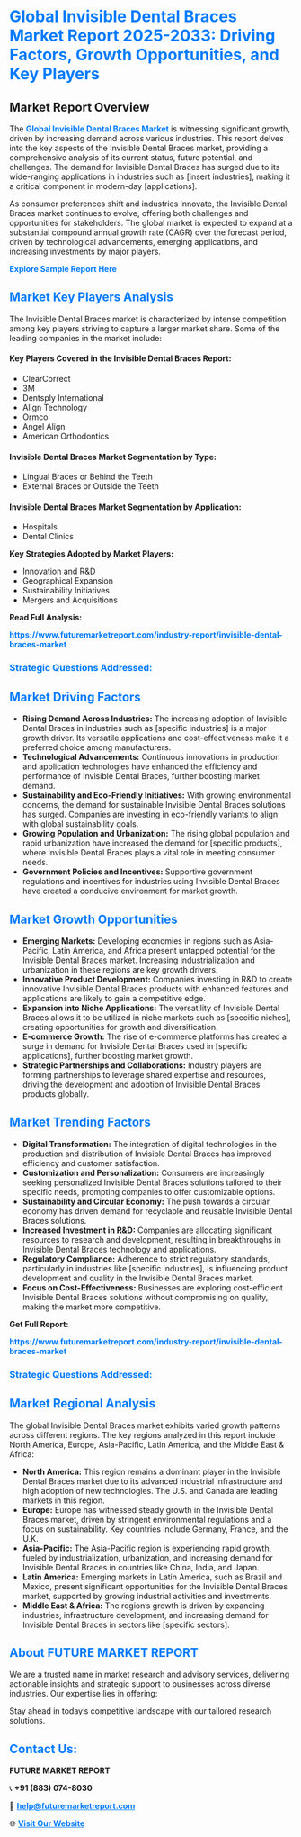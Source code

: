 <h1 style="color: #007BFF;">Global Invisible Dental Braces Market Report 2025-2033: Driving Factors, Growth Opportunities, and Key Players</h1>

<section id="overview">
<h2>Market Report Overview</h2>
<p>The <a href="https://www.futuremarketreport.com/industry-report/invisible-dental-braces-market" style="color: #007BFF; text-decoration: none;"><strong>Global Invisible Dental Braces Market</strong></a> is witnessing significant growth, driven by increasing demand across various industries. This report delves into the key aspects of the Invisible Dental Braces market, providing a comprehensive analysis of its current status, future potential, and challenges. The demand for Invisible Dental Braces has surged due to its wide-ranging applications in industries such as [insert industries], making it a critical component in modern-day [applications].</p>
<p>As consumer preferences shift and industries innovate, the Invisible Dental Braces market continues to evolve, offering both challenges and opportunities for stakeholders. The global market is expected to expand at a substantial compound annual growth rate (CAGR) over the forecast period, driven by technological advancements, emerging applications, and increasing investments by major players.</p>
</section>

<section id="overview">
<p><a href="https://www.futuremarketreport.com/request-sample/reportId=46616" style="color: #007BFF; text-decoration: none;"><strong>Explore Sample Report Here</strong></a></p>
</section>

<section id="key-players">
<h2 style="color: #007BFF;">Market Key Players Analysis</h2>
<p>The Invisible Dental Braces market is characterized by intense competition among key players striving to capture a larger market share. Some of the leading companies in the market include:</p>
<h4>Key Players Covered in the Invisible Dental Braces Report:</h4>
<ul><li>ClearCorrect</li><li>3M</li><li>Dentsply International</li><li>Align Technology</li><li>Ormco</li><li>Angel Align</li><li>American Orthodontics</li></ul>
<h4>Invisible Dental Braces Market Segmentation by Type:</h4>
<ul><li>Lingual Braces or Behind the Teeth</li><li>External Braces or Outside the Teeth</li></ul>

<h4>Invisible Dental Braces Market Segmentation by Application:</h4>
<ul><li>Hospitals</li><li>Dental Clinics</li></ul>
<p><strong>Key Strategies Adopted by Market Players:</strong></p>
<ul>
<li>Innovation and R&D</li>
<li>Geographical Expansion</li>
<li>Sustainability Initiatives</li>
<li>Mergers and Acquisitions</li>
</ul>
</section>

<section>
<p><strong>Read Full Analysis: </strong></p><a href="https://www.futuremarketreport.com/industry-report/invisible-dental-braces-market" style="color: #007BFF; text-decoration: none;"><strong>https://www.futuremarketreport.com/industry-report/invisible-dental-braces-market</strong></a>
<h3 style="color: #007BFF;">Strategic Questions Addressed:</h3>
</section>

<section id="driving-factors">
<h2 style="color: #007BFF;">Market Driving Factors</h2>
<ul>
<li><strong>Rising Demand Across Industries:</strong> The increasing adoption of Invisible Dental Braces in industries such as [specific industries] is a major growth driver. Its versatile applications and cost-effectiveness make it a preferred choice among manufacturers.</li>
<li><strong>Technological Advancements:</strong> Continuous innovations in production and application technologies have enhanced the efficiency and performance of Invisible Dental Braces, further boosting market demand.</li>
<li><strong>Sustainability and Eco-Friendly Initiatives:</strong> With growing environmental concerns, the demand for sustainable Invisible Dental Braces solutions has surged. Companies are investing in eco-friendly variants to align with global sustainability goals.</li>
<li><strong>Growing Population and Urbanization:</strong> The rising global population and rapid urbanization have increased the demand for [specific products], where Invisible Dental Braces plays a vital role in meeting consumer needs.</li>
<li><strong>Government Policies and Incentives:</strong> Supportive government regulations and incentives for industries using Invisible Dental Braces have created a conducive environment for market growth.</li>
</ul>
</section>

<section id="growth-opportunities">
<h2 style="color: #007BFF;">Market Growth Opportunities</h2>
<ul>
<li><strong>Emerging Markets:</strong> Developing economies in regions such as Asia-Pacific, Latin America, and Africa present untapped potential for the Invisible Dental Braces market. Increasing industrialization and urbanization in these regions are key growth drivers.</li>
<li><strong>Innovative Product Development:</strong> Companies investing in R&D to create innovative Invisible Dental Braces products with enhanced features and applications are likely to gain a competitive edge.</li>
<li><strong>Expansion into Niche Applications:</strong> The versatility of Invisible Dental Braces allows it to be utilized in niche markets such as [specific niches], creating opportunities for growth and diversification.</li>
<li><strong>E-commerce Growth:</strong> The rise of e-commerce platforms has created a surge in demand for Invisible Dental Braces used in [specific applications], further boosting market growth.</li>
<li><strong>Strategic Partnerships and Collaborations:</strong> Industry players are forming partnerships to leverage shared expertise and resources, driving the development and adoption of Invisible Dental Braces products globally.</li>
</ul>
</section>

<section id="trending-factors">
<h2 style="color: #007BFF;">Market Trending Factors</h2>
<ul>
<li><strong>Digital Transformation:</strong> The integration of digital technologies in the production and distribution of Invisible Dental Braces has improved efficiency and customer satisfaction.</li>
<li><strong>Customization and Personalization:</strong> Consumers are increasingly seeking personalized Invisible Dental Braces solutions tailored to their specific needs, prompting companies to offer customizable options.</li>
<li><strong>Sustainability and Circular Economy:</strong> The push towards a circular economy has driven demand for recyclable and reusable Invisible Dental Braces solutions.</li>
<li><strong>Increased Investment in R&D:</strong> Companies are allocating significant resources to research and development, resulting in breakthroughs in Invisible Dental Braces technology and applications.</li>
<li><strong>Regulatory Compliance:</strong> Adherence to strict regulatory standards, particularly in industries like [specific industries], is influencing product development and quality in the Invisible Dental Braces market.</li>
<li><strong>Focus on Cost-Effectiveness:</strong> Businesses are exploring cost-efficient Invisible Dental Braces solutions without compromising on quality, making the market more competitive.</li>
</ul>
</section>

<section>
<p><strong>Get Full Report: </strong></p><a href="https://www.futuremarketreport.com/industry-report/invisible-dental-braces-market" style="color: #007BFF; text-decoration: none;"><strong>https://www.futuremarketreport.com/industry-report/invisible-dental-braces-market</strong></a>
<h3 style="color: #007BFF;">Strategic Questions Addressed:</h3>
</section>


<section id="regional-analysis">
<h2 style="color: #007BFF;">Market Regional Analysis</h2>
<p>The global Invisible Dental Braces market exhibits varied growth patterns across different regions. The key regions analyzed in this report include North America, Europe, Asia-Pacific, Latin America, and the Middle East & Africa:</p>
<ul>
<li><strong>North America:</strong> This region remains a dominant player in the Invisible Dental Braces market due to its advanced industrial infrastructure and high adoption of new technologies. The U.S. and Canada are leading markets in this region.</li>
<li><strong>Europe:</strong> Europe has witnessed steady growth in the Invisible Dental Braces market, driven by stringent environmental regulations and a focus on sustainability. Key countries include Germany, France, and the U.K.</li>
<li><strong>Asia-Pacific:</strong> The Asia-Pacific region is experiencing rapid growth, fueled by industrialization, urbanization, and increasing demand for Invisible Dental Braces in countries like China, India, and Japan.</li>
<li><strong>Latin America:</strong> Emerging markets in Latin America, such as Brazil and Mexico, present significant opportunities for the Invisible Dental Braces market, supported by growing industrial activities and investments.</li>
<li><strong>Middle East & Africa:</strong> The region’s growth is driven by expanding industries, infrastructure development, and increasing demand for Invisible Dental Braces in sectors like [specific sectors].</li>
</ul>
</section>

<footer>
<h2 style="color: #007BFF;">About FUTURE MARKET REPORT</h2>
<p>We are a trusted name in market research and advisory services, delivering actionable insights and strategic support to businesses across diverse industries. Our expertise lies in offering:</p>

<p>Stay ahead in today’s competitive landscape with our tailored research solutions.</p>

<h2 style="color: #007BFF;">Contact Us:</h2>
<p><strong>FUTURE MARKET REPORT</strong></p>
<p>📞 <strong>+91 (883) 074-8030</strong></p>
<p>📧 <strong><a href="mailto:help@futuremarketreport.com" style="color: #007BFF;">help@futuremarketreport.com</a></strong></p>
<p>🌐 <strong><a href="https://www.futuremarketreport.com/" style="color: #007BFF;">Visit Our Website</a></strong></p>
</footer>